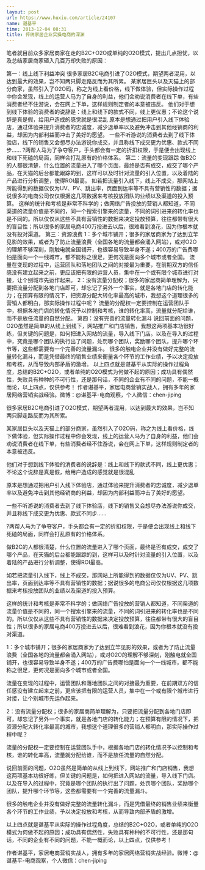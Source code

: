 ```yaml
---
layout: post
url: https://www.huxiu.com/article/24107
name: 谌基平
time: 2013-12-04 08:31
title: 传统家居企业实操电商的深渊
---
```

笔者就目前众多家居商家在走的B2C+O2O或单纯的O2O模式，提出几点担忧，以及总结家居商家砸入几百万却失败的原因：

第一：线上线下利益冲突 很多家居B2C电商引进了O2O模式，期望两者混用，以达到最大的效果，岂不知两只脚走路反而为其所累。 某家居巨头以及天猫上的部分商家，虽然引入了O2O码，称之为线上看价格，线下做体验，但实际操作过程中你会发现，线上的运营人马为了自身的利益，他们会劝说消费者在线下单，有些消费者经不住游说，会在网上下单，这样规则制定者的本意被违反。 他们对于想到线下体验的消费者的说辞是：线上和线下的款式不同，线上更优惠；不论这个说辞是真是假，给用户造成的感觉就是很混乱 原本是想通过把用户引入线下体验店，通过体验来提升消费者的忠诚度，减少退单率以及避免冲击到其他经销商的利益，却因为内部利益而冲击了美好的愿望。 一些不听游说的消费者去到了线下体验店，线下的销售又会想尽办法游说你成交，并且称线下成交更为优惠、款式不同步…… ?两帮人马为了争夺客户，手头都会有一定的折扣权限，于是便会出现线上和线下死磕的局面，同样会打乱原有的价格体系。 第二：流量的变现跟踪 做B2C的人都很清楚，什么位置的流量进入了哪个页面，最终是否有成交，成交了哪个产品，在天猫的后台都能跟踪的到，这样可以及时针对流量的引入位置，以及着陆的产品进行分析调整，使得ROI最高。 如若把流量引入线下，线上不成交，那网站上所能得到的数据仅仅为UV、PV、跳出率，页面到达率等不具有营销性的数据；据说很多的电商公司仅仅根据这几项数据来考核投放团队的业绩以及渠道的投入预算。 这样的统计和考核是非常不科学的；做网络广告投放的营销人都知道，不同渠道的流量价值是不同的，同一个搜索引擎来的流量，不同的词引进来的转化率也是不同的。所以仅仅从这些不具有营销性的数据来决定投放预算，往往都带有很大的盲目性；所以很多的家居电商400万投进去以后，很难看到浪花，因为你根本就没有投对渠道。 第三：资源浪费 1：多个城市铺开；很多的家居商家为了达到立竿见影的效果，或者为了防止流量浪费（全国各地的流量都会涌入网站），或对O2O的理解不够深刻，刚触电就全国铺开，也很容易导致半身不遂；400万的广告费哪怕是面向一个一线城市，都不能称之很足，更何况是面向多个城市或者全国。 流量在变现的过程中，运营团队和落地团队之间的对接最为重要，在前期双方的信任感没有建立起来之前，更应该把有限的运营人员，集中在一个或有限个城市进行对接，让个别城市先运作起来。 2：没有流量分配权；很多的家居商简单理解为，只要把流量分配到各地门店即可，却忘记了另外一个事实，就是各地门店的转化能力；在预算有限的情况下，把资源分配大转化率最高的城市，我想这个道理很多的营销人都明白，那实际操作过程中呢？ 流量的分配权一定要控制在运营团队手中，根据各地门店的转化情况予以控制和考核，谁的转化率高，流量就分配给谁，而不是放任流量的自然分配。 第四：没有完善的流量转化漏斗 说回前面的问题，O2O虽然是简单的从线上到线下，网站推广和门店销售，我想这两项基本功很好练，但关键的问题是，如何把进入网站的流量，导入线下门店。以及在导入的过程中，究竟是哪个团队的执行出了问题，处罚哪个团队，奖励哪个团队，提升哪个环节等，这些都需要有一个完善的流量漏斗。 很多的触电企业并没有做好完整的流量转化漏斗，而是凭借最终的销售业绩来衡量各个环节的工作业绩，予以决定投放和考核，从而导致内部矛盾的激增。 以上四点就是谌基平从实际的操作过程角度，总结的B2C+O2O，或者单纯的O2O模式为何做不起的原因；成功具有偶然性，失败具有种种的不可行性，还是那句话，不同的企业有不同的问题，不能一概而论，以上四点，仅供参考！ 作者谌基平，家居电商营销实战人，拥有多年的家居网络营销实战经验。微博：@谌基平-电商观察，个人微信：chen-jiping

很多家居B2C电商引进了O2O模式，期望两者混用，以达到最大的效果，岂不知两只脚走路反而为其所累。

某家居巨头以及天猫上的部分商家，虽然引入了O2O码，称之为线上看价格，线下做体验，但实际操作过程中你会发现，线上的运营人马为了自身的利益，他们会劝说消费者在线下单，有些消费者经不住游说，会在网上下单，这样规则制定者的本意被违反。

他们对于想到线下体验的消费者的说辞是：线上和线下的款式不同，线上更优惠；不论这个说辞是真是假，给用户造成的感觉就是很混乱

原本是想通过把用户引入线下体验店，通过体验来提升消费者的忠诚度，减少退单率以及避免冲击到其他经销商的利益，却因为内部利益而冲击了美好的愿望。

一些不听游说的消费者去到了线下体验店，线下的销售又会想尽办法游说你成交，并且称线下成交更为优惠、款式不同步……

?两帮人马为了争夺客户，手头都会有一定的折扣权限，于是便会出现线上和线下死磕的局面，同样会打乱原有的价格体系。

做B2C的人都很清楚，什么位置的流量进入了哪个页面，最终是否有成交，成交了哪个产品，在天猫的后台都能跟踪的到，这样可以及时针对流量的引入位置，以及着陆的产品进行分析调整，使得ROI最高。

如若把流量引入线下，线上不成交，那网站上所能得到的数据仅仅为UV、PV、跳出率，页面到达率等不具有营销性的数据；据说很多的电商公司仅仅根据这几项数据来考核投放团队的业绩以及渠道的投入预算。

这样的统计和考核是非常不科学的；做网络广告投放的营销人都知道，不同渠道的流量价值是不同的，同一个搜索引擎来的流量，不同的词引进来的转化率也是不同的。所以仅仅从这些不具有营销性的数据来决定投放预算，往往都带有很大的盲目性；所以很多的家居电商400万投进去以后，很难看到浪花，因为你根本就没有投对渠道。

1：多个城市铺开；很多的家居商家为了达到立竿见影的效果，或者为了防止流量浪费（全国各地的流量都会涌入网站），或对O2O的理解不够深刻，刚触电就全国铺开，也很容易导致半身不遂；400万的广告费哪怕是面向一个一线城市，都不能称之很足，更何况是面向多个城市或者全国。

流量在变现的过程中，运营团队和落地团队之间的对接最为重要，在前期双方的信任感没有建立起来之前，更应该把有限的运营人员，集中在一个或有限个城市进行对接，让个别城市先运作起来。

2：没有流量分配权；很多的家居商简单理解为，只要把流量分配到各地门店即可，却忘记了另外一个事实，就是各地门店的转化能力；在预算有限的情况下，把资源分配大转化率最高的城市，我想这个道理很多的营销人都明白，那实际操作过程中呢？

流量的分配权一定要控制在运营团队手中，根据各地门店的转化情况予以控制和考核，谁的转化率高，流量就分配给谁，而不是放任流量的自然分配。

说回前面的问题，O2O虽然是简单的从线上到线下，网站推广和门店销售，我想这两项基本功很好练，但关键的问题是，如何把进入网站的流量，导入线下门店。以及在导入的过程中，究竟是哪个团队的执行出了问题，处罚哪个团队，奖励哪个团队，提升哪个环节等，这些都需要有一个完善的流量漏斗。

很多的触电企业并没有做好完整的流量转化漏斗，而是凭借最终的销售业绩来衡量各个环节的工作业绩，予以决定投放和考核，从而导致内部矛盾的激增。

以上四点就是谌基平从实际的操作过程角度，总结的B2C+O2O，或者单纯的O2O模式为何做不起的原因；成功具有偶然性，失败具有种种的不可行性，还是那句话，不同的企业有不同的问题，不能一概而论，以上四点，仅供参考！

作者谌基平，家居电商营销实战人，拥有多年的家居网络营销实战经验。微博：@谌基平-电商观察，个人微信：chen-jiping

